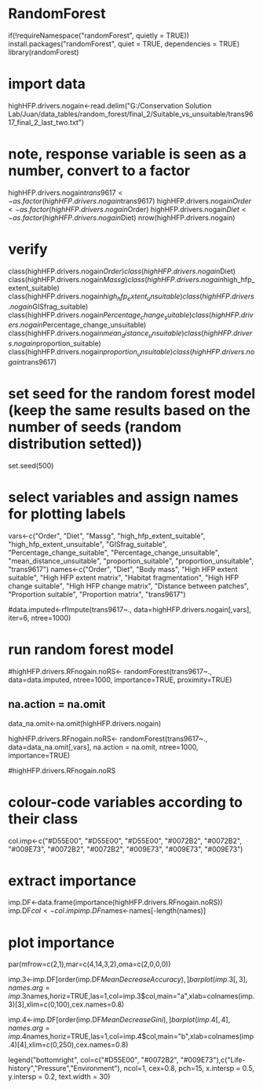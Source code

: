 # RandomForest
if(!requireNamespace("randomForest", quietly = TRUE))
  install.packages("randomForest", quiet = TRUE, dependencies = TRUE)
library(randomForest)

# import data
highHFP.drivers.nogain<-read.delim("G:/Conservation Solution Lab/Juan/data_tables/random_forest/final_2/Suitable_vs_unsuitable/trans9617_final_2_last_two.txt")

# note, response variable is seen as a number, convert to a factor
highHFP.drivers.nogain$trans9617<-as.factor(highHFP.drivers.nogain$trans9617)
highHFP.drivers.nogain$Order<-as.factor(highHFP.drivers.nogain$Order)
highHFP.drivers.nogain$Diet<-as.factor(highHFP.drivers.nogain$Diet)
nrow(highHFP.drivers.nogain)

# verify
class(highHFP.drivers.nogain$Order)
class(highHFP.drivers.nogain$Diet)
class(highHFP.drivers.nogain$Massg)
class(highHFP.drivers.nogain$high_hfp_extent_suitable)
class(highHFP.drivers.nogain$high_hfp_extent_unsuitable)
class(highHFP.drivers.nogain$GISfrag_suitable)
class(highHFP.drivers.nogain$Percentage_change_suitable)
class(highHFP.drivers.nogain$Percentage_change_unsuitable)
class(highHFP.drivers.nogain$mean_distance_unsuitable)
class(highHFP.drivers.nogain$proportion_suitable)
class(highHFP.drivers.nogain$proportion_unsuitable)
class(highHFP.drivers.nogain$trans9617)

# set seed for the random forest model (keep the same results based on the number of seeds (random distribution setted))
set.seed(500) 

# select variables and assign names for plotting labels
vars<-c("Order", "Diet", "Massg", "high_hfp_extent_suitable", "high_hfp_extent_unsuitable", "GISfrag_suitable", "Percentage_change_suitable", "Percentage_change_unsuitable", "mean_distance_unsuitable", "proportion_suitable", "proportion_unsuitable", "trans9617")
names<-c("Order", "Diet", "Body mass", "High HFP extent suitable", "High HFP extent matrix", "Habitat fragmentation", "High HFP change suitable", "High HFP change matrix", "Distance between patches", "Proportion suitable", "Proportion matrix", "trans9617")

#data.imputed<-rfImpute(trans9617~., data=highHFP.drivers.nogain[,vars], iter=6, ntree=1000)


# run random forest model
#highHFP.drivers.RFnogain.noRS<- randomForest(trans9617~., data=data.imputed, ntree=1000, importance=TRUE, proximity=TRUE)

## na.action = na.omit
data_na.omit<-na.omit(highHFP.drivers.nogain)

highHFP.drivers.RFnogain.noRS<- randomForest(trans9617~., data=data_na.omit[,vars], na.action = na.omit, ntree=1000, importance=TRUE)

#highHFP.drivers.RFnogain.noRS

# colour-code variables according to their class
col.imp<-c("#D55E00", "#D55E00", "#D55E00", "#0072B2", "#0072B2", "#009E73", "#0072B2", "#0072B2", "#009E73", "#009E73", "#009E73")

# extract importance
imp.DF<-data.frame(importance(highHFP.drivers.RFnogain.noRS))
imp.DF$col<-col.imp
imp.DF$names<-names[-length(names)]

# plot importance
par(mfrow=c(2,1),mar=c(4,14,3,2),oma=c(2,0,0,0)) 

imp.3<-imp.DF[order(imp.DF$MeanDecreaseAccuracy),]
barplot(imp.3[,3],names.arg=imp.3$names,horiz=TRUE,las=1,col=imp.3$col,main="a",xlab=colnames(imp.3)[3],xlim=c(0,100),cex.names=0.8)

imp.4<-imp.DF[order(imp.DF$MeanDecreaseGini),]
barplot(imp.4[,4],names.arg=imp.4$names,horiz=TRUE,las=1,col=imp.4$col,main="b",xlab=colnames(imp.4)[4],xlim=c(0,250),cex.names=0.8)

legend("bottomright", col=c("#D55E00", "#0072B2", "#009E73"),c("Life-history","Pressure","Environment"), ncol=1, cex=0.8, pch=15, x.intersp = 0.5, y.intersp = 0.2, text.width = 30)

